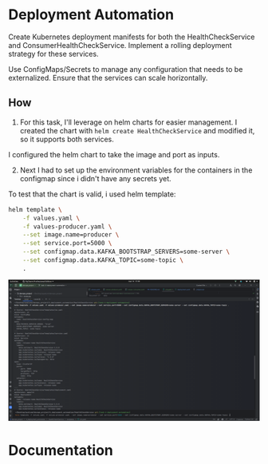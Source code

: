 # Deployment Automation

Create Kubernetes deployment manifests for both the HealthCheckService and ConsumerHealthCheckService.
Implement a rolling deployment strategy for these services.

Use ConfigMaps/Secrets to manage any configuration that needs to be externalized. Ensure that the services can
scale horizontally.

## How

1. For this task, I'll leverage on helm charts for easier management. I created the chart
   with `helm create HealthCheckService` and modified it, so it supports both services.

I configured the helm chart to take the image and port as inputs.

2. Next I had to set up the environment variables for the containers in the configmap since i didn't have any secrets
   yet.

To test that the chart is valid, i used helm template:

```bash
helm template \
    -f values.yaml \
    -f values-producer.yaml \
    --set image.name=producer \
    --set service.port=5000 \
    --set configmap.data.KAFKA_BOOTSTRAP_SERVERS=some-server \
    --set configmap.data.KAFKA_TOPIC=some-topic \
    .
```

![img.png](img.png)

# Documentation

